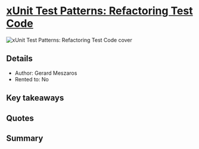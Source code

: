 # [xUnit Test Patterns: Refactoring Test Code](https://www.amazon.com/xUnit-Test-Patterns-Refactoring-Code/dp/0131495054)

![xUnit Test Patterns: Refactoring Test Code cover](https://m.media-amazon.com/images/I/91JZzjrGHNL._SL1500_.jpg "xUnit Test Patterns: Refactoring Test Code cover")

## Details
- Author: Gerard Meszaros
- Rented to: No

## Key takeaways

## Quotes

## Summary